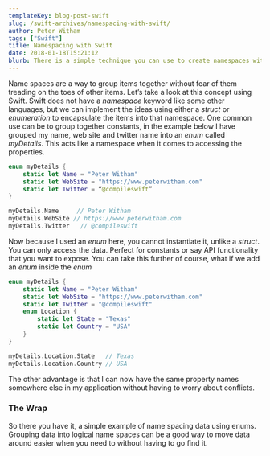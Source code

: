 ```yaml
---
templateKey: blog-post-swift
slug: /swift-archives/namespacing-with-swift/
author: Peter Witham
tags: ["Swift"]
title: Namespacing with Swift
date: 2018-01-18T15:21:12
blurb: There is a simple technique you can use to create namespaces with Swift. Take a look at this example.
---
```


Name spaces are a way to group items together without fear of them treading on the toes of other items. Let’s take a look at this concept using Swift. Swift does not have a _namespace_ keyword like some other languages, but we can implement the ideas using either a _struct_ or _enumeration_ to encapsulate the items into that namespace. One common use can be to group together constants, in the example below I have grouped my name, web site and twitter name into an _enum_ called _myDetails_. This acts like a namespace when it comes to accessing the properties.

``` swift
enum myDetails {
    static let Name = "Peter Witham"
    static let WebSite = "https://www.peterwitham.com"
    static let Twitter = “@compileswift”
}

myDetails.Name     // Peter Witham
myDetails.WebSite // https://www.peterwitham.com
myDetails.Twitter   // @compileswift
```

Now because I used an _enum_ here, you cannot instantiate it, unlike a _struct_. You can only access the data. Perfect for constants or say API functionality that you want to expose. You can take this further of course, what if we add an _enum_ inside the _enum_

``` swift
enum myDetails {
    static let Name = "Peter Witham"
    static let WebSite = "https://www.peterwitham.com"
    static let Twitter = "@compileswift"
    enum Location {
        static let State = "Texas"
        static let Country = "USA"
    }
}

myDetails.Location.State   // Texas
myDetails.Location.Country // USA
````

The other advantage is that I can now have the same property names somewhere else in my application without having to worry about conflicts.

### The Wrap

So there you have it, a simple example of name spacing data using enums. Grouping data into logical name spaces can be a good way to move data around easier when you need to without having to go find it.
